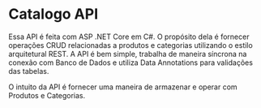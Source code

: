 # Catalogo API

Essa API é feita com ASP .NET Core em C#. O propósito dela é fornecer operações CRUD relacionadas a produtos e categorias utilizando o estilo arquitetural REST. 
A API é bem simple, trabalha de maneira síncrona na conexão com Banco de Dados e utiliza Data Annotations para validações das tabelas.

O intuito da API é fornecer uma maneira de armazenar e operar com Produtos e Categorias.
